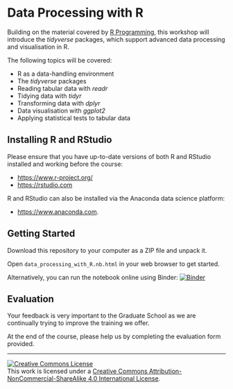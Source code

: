 # Data Processing with R 

Building on the material covered by [R Programming](https://github.com/johnpinney/r_programming), this workshop will introduce the _tidyverse_ packages, which support advanced data processing and visualisation in R.

The following topics will be covered:

- R as a data-handling environment
- The _tidyverse_ packages
- Reading tabular data with _readr_
- Tidying data with _tidyr_
- Transforming data with _dplyr_
- Data visualisation with _ggplot2_
- Applying statistical tests to tabular data


## Installing R and RStudio

Please ensure that you have up-to-date versions of both R and RStudio installed and working before the course:                                              
* https://www.r-project.org/
* https://rstudio.com 

R and RStudio can also be installed via the Anaconda data science platform: 
* https://www.anaconda.com.


## Getting Started

Download this repository to your computer as a ZIP file and unpack it.

Open `data_processing_with_R.nb.html` in your web browser to get started.


Alternatively, you can run the notebook online using Binder: [![Binder](https://mybinder.org/badge_logo.svg)](https://mybinder.org/v2/gh/ImperialCollegeLondon/RCDS-data-processing-with-r/master?urlpath=rstudio)


## Evaluation

Your feedback is very important to the Graduate School as we are continually trying to improve the training we offer.

At the end of the course, please help us by completing the evaluation form provided.


<hr>
<a rel="license" href="http://creativecommons.org/licenses/by-nc-sa/4.0/"><img alt="Creative Commons License" style="border-width:0" src="https://i.creativecommons.org/l/by-nc-sa/4.0/80x15.png" /></a><br />This work is licensed under a <a rel="license" href="http://creativecommons.org/licenses/by-nc-sa/4.0/">Creative Commons Attribution-NonCommercial-ShareAlike 4.0 International License</a>.
